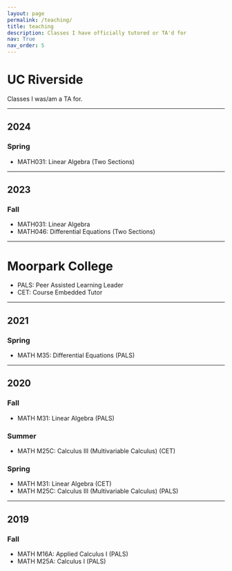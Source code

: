 ```yaml
---
layout: page
permalink: /teaching/
title: teaching
description: Classes I have officially tutored or TA'd for
nav: True
nav_order: 5
---
```


# UC Riverside

Classes I was/am a TA for.

---

## 2024

### Spring
- MATH031: Linear Algebra (Two Sections)

---

## 2023

### Fall
- MATH031: Linear Algebra
- MATH046: Differential Equations (Two Sections)

---

# Moorpark College
- PALS: Peer Assisted Learning Leader
- CET: Course Embedded Tutor

---

## 2021

### Spring
- MATH M35: Differential Equations (PALS)

---

## 2020

### Fall
- MATH M31: Linear Algebra (PALS)

### Summer
- MATH M25C: Calculus III (Multivariable Calculus) (CET)

### Spring
- MATH M31: Linear Algebra (CET)
- MATH M25C: Calculus III (Multivariable Calculus) (PALS)

---

## 2019

### Fall
- MATH M16A: Applied Calculus I (PALS)
- MATH M25A: Calculus I (PALS)